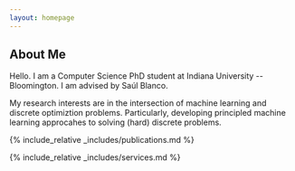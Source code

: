 ```yaml
---
layout: homepage
---
```


## About Me

Hello. I am a Computer Science PhD student at Indiana University -- Bloomington. I am advised by Saúl Blanco.

My research interests are in the intersection of machine learning and discrete optimiztion problems. Particularly, developing principled machine learning approcahes to solving (hard) discrete problems.

{% include_relative _includes/publications.md %}

{% include_relative _includes/services.md %}
